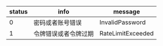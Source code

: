 | status | info | message |
| --- | --- | --- |
| 0 | 密码或者账号错误 | InvalidPassword |
| 1 | 令牌错误或者令牌过期 | RateLimitExceeded |

